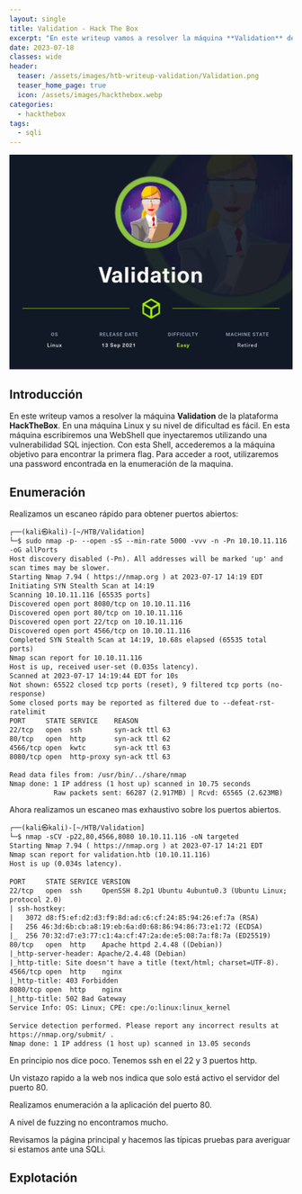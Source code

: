 ```yaml
---
layout: single
title: Validation - Hack The Box
excerpt: "En este writeup vamos a resolver la máquina **Validation** de la plataforma **HackTheBox**. En una máquina Linux y su nivel de dificultad es fácil. En esta máquina escribiremos una WebShell que inyectaremos utilizando una vulnerabilidad SQL injection. Con esta Shell, accederemos a la máquina objetivo para encontrar la primera flag. Para acceder a root, utilizaremos una password encontrada en la enumeración de la maquina."
date: 2023-07-18
classes: wide
header:
  teaser: /assets/images/htb-writeup-validation/Validation.png
  teaser_home_page: true
  icon: /assets/images/hackthebox.webp
categories:
  - hackthebox
tags:
  - sqli
---
```


![](/assets/images/htb-writeup-validation/Validation.png)


## Introducción

En este writeup vamos a resolver la máquina **Validation** de la plataforma **HackTheBox**. En una máquina Linux y su nivel de dificultad es fácil. En esta máquina escribiremos una WebShell que inyectaremos utilizando una vulnerabilidad SQL injection. Con esta Shell, accederemos a la máquina objetivo para encontrar la primera flag. Para acceder a root, utilizaremos una password encontrada en la enumeración de la maquina.

## Enumeración

Realizamos un escaneo rápido para obtener puertos abiertos:

```console
┌──(kali㉿kali)-[~/HTB/Validation]
└─$ sudo nmap -p- --open -sS --min-rate 5000 -vvv -n -Pn 10.10.11.116 -oG allPorts
Host discovery disabled (-Pn). All addresses will be marked 'up' and scan times may be slower.
Starting Nmap 7.94 ( https://nmap.org ) at 2023-07-17 14:19 EDT
Initiating SYN Stealth Scan at 14:19
Scanning 10.10.11.116 [65535 ports]
Discovered open port 8080/tcp on 10.10.11.116
Discovered open port 80/tcp on 10.10.11.116
Discovered open port 22/tcp on 10.10.11.116
Discovered open port 4566/tcp on 10.10.11.116
Completed SYN Stealth Scan at 14:19, 10.68s elapsed (65535 total ports)
Nmap scan report for 10.10.11.116
Host is up, received user-set (0.035s latency).
Scanned at 2023-07-17 14:19:44 EDT for 10s
Not shown: 65522 closed tcp ports (reset), 9 filtered tcp ports (no-response)
Some closed ports may be reported as filtered due to --defeat-rst-ratelimit
PORT     STATE SERVICE    REASON
22/tcp   open  ssh        syn-ack ttl 63
80/tcp   open  http       syn-ack ttl 62
4566/tcp open  kwtc       syn-ack ttl 63
8080/tcp open  http-proxy syn-ack ttl 63

Read data files from: /usr/bin/../share/nmap
Nmap done: 1 IP address (1 host up) scanned in 10.75 seconds
           Raw packets sent: 66287 (2.917MB) | Rcvd: 65565 (2.623MB)

```

Ahora realizamos un escaneo mas exhaustivo sobre los puertos abiertos.

```console
┌──(kali㉿kali)-[~/HTB/Validation]
└─$ nmap -sCV -p22,80,4566,8080 10.10.11.116 -oN targeted
Starting Nmap 7.94 ( https://nmap.org ) at 2023-07-17 14:21 EDT
Nmap scan report for validation.htb (10.10.11.116)
Host is up (0.034s latency).

PORT     STATE SERVICE VERSION
22/tcp   open  ssh     OpenSSH 8.2p1 Ubuntu 4ubuntu0.3 (Ubuntu Linux; protocol 2.0)
| ssh-hostkey: 
|   3072 d8:f5:ef:d2:d3:f9:8d:ad:c6:cf:24:85:94:26:ef:7a (RSA)
|   256 46:3d:6b:cb:a8:19:eb:6a:d0:68:86:94:86:73:e1:72 (ECDSA)
|_  256 70:32:d7:e3:77:c1:4a:cf:47:2a:de:e5:08:7a:f8:7a (ED25519)
80/tcp   open  http    Apache httpd 2.4.48 ((Debian))
|_http-server-header: Apache/2.4.48 (Debian)
|_http-title: Site doesn't have a title (text/html; charset=UTF-8).
4566/tcp open  http    nginx
|_http-title: 403 Forbidden
8080/tcp open  http    nginx
|_http-title: 502 Bad Gateway
Service Info: OS: Linux; CPE: cpe:/o:linux:linux_kernel

Service detection performed. Please report any incorrect results at https://nmap.org/submit/ .
Nmap done: 1 IP address (1 host up) scanned in 13.05 seconds

```

En principio nos dice poco. Tenemos ssh en el 22 y 3 puertos http.

Un vistazo rapido a la web nos indica que solo está activo el servidor del puerto 80.

Realizamos enumeración a la aplicación del puerto 80.

A nivel de fuzzing no encontramos mucho.



Revisamos la página principal y hacemos las típicas pruebas para averiguar si estamos ante una SQLi.


## Explotación


